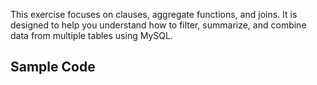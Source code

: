 This exercise focuses on clauses, aggregate functions, and joins. It is designed to help you understand how to filter, summarize, and combine data from multiple tables using MySQL.

## Sample Code
